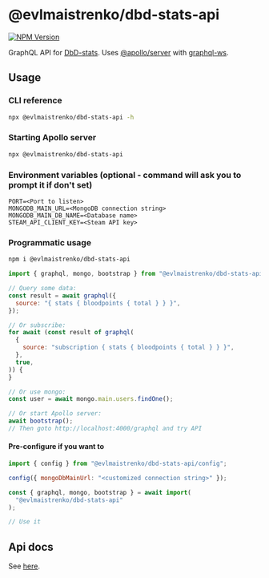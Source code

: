 # @evlmaistrenko/dbd-stats-api

[![NPM Version](https://img.shields.io/npm/v/%40evlmaistrenko%2Fdbd-stats-api)](https://www.npmjs.com/package/@evlmaistrenko/dbd-stats-api)

GraphQL API for [DbD-stats](https://dbd-stats.fun). Uses [@apollo/server](https://www.npmjs.com/package/@apollo/server) with [graphql-ws](https://www.npmjs.com/package/graphql-ws).

## Usage

### CLI reference

```bash
npx @evlmaistrenko/dbd-stats-api -h
```

### Starting Apollo server

```bash
npx @evlmaistrenko/dbd-stats-api
```

### Environment variables (optional - command will ask you to prompt it if don't set)

```
PORT=<Port to listen>
MONGODB_MAIN_URL=<MongoDB connection string>
MONGODB_MAIN_DB_NAME=<Database name>
STEAM_API_CLIENT_KEY=<Steam API key>
```

### Programmatic usage

```bash
npm i @evlmaistrenko/dbd-stats-api
```

```javascript
import { graphql, mongo, bootstrap } from "@evlmaistrenko/dbd-stats-api";

// Query some data:
const result = await graphql({
  source: "{ stats { bloodpoints { total } } }",
});

// Or subscribe:
for await (const result of graphql(
  {
    source: "subscription { stats { bloodpoints { total } } }",
  },
  true,
)) {
}

// Or use mongo:
const user = await mongo.main.users.findOne();

// Or start Apollo server:
await bootstrap();
// Then goto http://localhost:4000/graphql and try API
```

#### Pre-configure if you want to

```javascript
import { config } from "@evlmaistrenko/dbd-stats-api/config";

config({ mongoDbMainUrl: "<customized connection string>" });

const { graphql, mongo, bootstrap } = await import(
  "@evlmaistrenko/dbd-stats-api"
);

// Use it
```

## Api docs

See [here](./docs/README.md).
